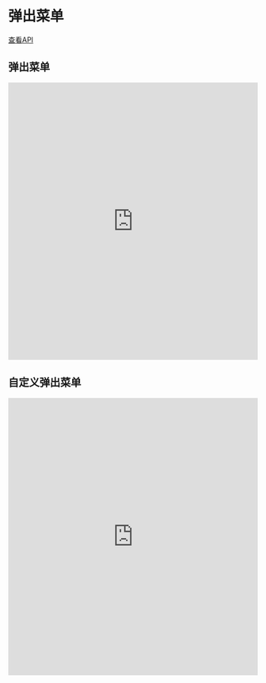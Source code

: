 # 弹出菜单

[查看API](http://www.easybui.com/demo/api/classes/bui.actionsheet.html)

## 弹出菜单

<iframe width="100%" height="560" src="http://www.easybui.com/demo/source.html?url=pages/ui_controls/bui.actionsheet&code=full,result" allowfullscreen="allowfullscreen" frameborder="0"></iframe>


## 自定义弹出菜单
<iframe width="100%" height="560" src="http://www.easybui.com/demo/source.html?url=pages/ui_controls/bui.actionsheet_custom&code=full,result" allowfullscreen="allowfullscreen" frameborder="0"></iframe>
